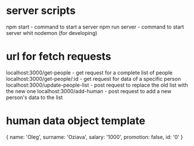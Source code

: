 # server scripts
npm start - command to start a server
npm run server - command to start server whit nodemon (for developing)

# url for fetch requests
localhost:3000/get-people - get request for a complete list of people
localhost:3000/get-people/:id - get request for data of a specific person
localhost:3000/update-people-list - post request to replace the old list with the new one
localhost:3000/add-human - post request to add a new person's data to the list

# human data object template
{ 
    name: 'Oleg', 
    surname: 'Oziava', 
    salary: '1000', 
    promotion: false, 
    id: '0' 
}